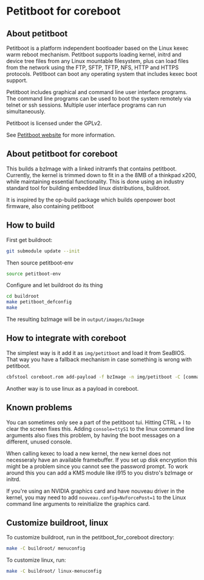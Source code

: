 Petitboot for coreboot
======================

## About petitboot
Petitboot is a platform independent bootloader based on the Linux kexec warm reboot mechanism. Petitboot supports loading kernel, initrd and device tree files from any Linux mountable filesystem, plus can load files from the network using the FTP, SFTP, TFTP, NFS, HTTP and HTTPS protocols. Petitboot can boot any operating system that includes kexec boot support.

Petitboot includes graphical and command line user interface programs. The command line programs can be used to boot the system remotely via telnet or ssh sessions. Multiple user interface programs can run simultaneously.

Petitboot is licensed under the GPLv2.

See [Petitboot website](https://www.kernel.org/pub/linux/kernel/people/geoff/petitboot/petitboot.html) for more information.

## About petitboot for coreboot
This builds a bzImage with a linked initramfs that contains petitboot.
Currently, the kernel is trimmed down to fit in a the 8MB of a thinkpad x200,
while maintaining essential functionality.
This is done using an industry standard tool for building embedded linux distributions, buildroot.

It is inspired by the op-build package which builds openpower boot firmware, also containing petitboot

## How to build
First get buildroot:

```bash
git submodule update --init
```

Then source petitboot-env

```bash
source petitboot-env
```

Configure and let buildroot do its thing

```bash
cd buildroot
make petitboot_defconfig
make
```

The resulting bzImage will be in `output/images/bzImage`

## How to integrate with coreboot
The simplest way is it add it as `img/petitboot` and load it from SeaBIOS. That way you have a fallback mechanism in case something is wrong with petitboot.

```bash
cbfstool coreboot.rom add-payload -f bzImage -n img/petitboot -C [command line arguments]
```

Another way is to use linux as a payload in coreboot.

## Known problems
You can sometimes only see a part of the petitboot tui. Hitting CTRL + l to clear the screen fixes this.
Adding `console=ttyS1` to the linux command line arguments also fixes this problem, by having the boot messages on a different, unused console.

When calling kexec to load a new kernel, the new kernel does not necesseraly have an available framebuffer.
If you set up disk encryption this might be a problem since you cannot see the password prompt.
To work around this you can add a KMS module like i915 to you distro's bzImage or initrd.

If you're using an NVIDIA graphics card and have nouveau driver in the kernel, you may need to add `nouveau.config=NvForcePost=1` to the Linux command line arguments to reinitialize the graphics card.

## Customize buildroot, linux
To customize buildroot, run in the petitboot\_for\_coreboot directory:

```bash
make -C buildroot/ menuconfig
```

To customize linux, run:

```bash
make -C buildroot/ linux-menuconfig
```

